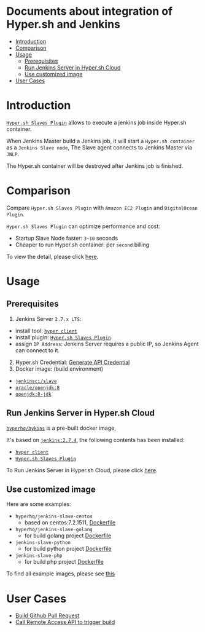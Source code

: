 Documents about integration of Hyper.sh and Jenkins
===================================================

<!-- TOC depthFrom:1 depthTo:6 withLinks:1 updateOnSave:1 orderedList:0 -->

- [Introduction](#introduction)
- [Comparison](#comparison)
- [Usage](#usage)
	- [Prerequisites](#prerequisites)
	- [Run Jenkins Server in Hyper.sh Cloud](#run-jenkins-server-in-hypersh-cloud)
	- [Use customized image](#use-customized-image)
- [User Cases](#user-cases)

<!-- /TOC -->

# Introduction

[`Hyper.sh Slaves Plugin`](https://github.com/jenkinsci/hyper-slaves-plugin) allows to execute a jenkins job inside Hyper.sh container.

When Jenkins Master build a Jenkins job, it will start a `Hyper.sh container` as a `Jenkins Slave node`, The Slave agent connects to Jenkins Master via `JNLP`.

The Hyper.sh container will be destroyed after Jenkins job is finished.


# Comparison

Compare `Hyper.sh Slaves Plugin` with `Amazon EC2 Plugin` and `DigitalOcean Plugin`.

`Hyper.sh Slaves Plugin` can optimize performance and cost:  
- Startup Slave Node faster: `3~10` seconds
- Cheaper to run Hyper.sh container: per `second` billing

To view the detail, please click [here](compare/README.md).

# Usage


## Prerequisites

1. Jenkins Server `2.7.x LTS`:
  - install tool: [`hyper client`](https://docs.hyper.sh/GettingStarted/install.html)
  - install plugin: [`Hyper.sh Slaves Plugin`](https://wiki.jenkins-ci.org/display/JENKINS/Hyper_+Slaves+Plugin)
  - assign `IP Address`: Jenkins Server requires a public IP, so Jenkins Agent can connect to it.
2. Hyper.sh Credential: [Generate API Credential]( https://docs.hyper.sh/GettingStarted/generate_api_credential.html)
3. Docker image: (build environment)
  - [`jenkinsci/slave`](https://hub.docker.com/r/jenkinsci/slave/)
  - [`oracle/openjdk:8`](https://hub.docker.com/r/oracle/openjdk/)
  - [`openjdk:8-jdk`](https://hub.docker.com/_/openjdk/)



## Run Jenkins Server in Hyper.sh Cloud

[`hyperhq/hykins`](https://github.com/hyperhq/hykins) is a pre-built docker image,

It's based on [`jenkins:2.7.4`](https://hub.docker.com/_/jenkins/), the following contents has been installed:  
- [`hyper client`](https://docs.hyper.sh/GettingStarted/install.html)
- [`Hyper.sh Slaves Plugin`](https://wiki.jenkins-ci.org/display/JENKINS/Hyper_+Slaves+Plugin)

To Run Jenkins Server in Hyper.sh Cloud, please click [here](https://github.com/hyperhq/hykins#quickstart).

## Use customized image

Here are some examples:
- `hyperhq/jenkins-slave-centos`
  - based on centos:7.2.1511, [Dockerfile](https://github.com/hyperhq/jenkins-image-slave/blob/master/jenkins-slave-centos)
- `hyperhq/jenkins-slave-golang`
  - for build golang project [Dockerfile](https://github.com/hyperhq/jenkins-image-slave/tree/master/jenkins-slave-golang)
- `jenkins-slave-python`
  - for build python project [Dockerfile](https://github.com/hyperhq/jenkins-image-slave/tree/master/jenkins-slave-python)
- `jenkins-slave-php`
  - for build php project [Dockerfile](https://github.com/hyperhq/jenkins-image-slave/tree/master/jenkins-slave-php/base)

To find all example images, please see [this](https://hub.docker.com/search/?q=hyperhq%2Fjenkins-slave)

# User Cases

- [Build Github Pull Request](use-case/build-github-pull-request)
- [Call Remote Access API to trigger build](use-case/remote-access-api)
